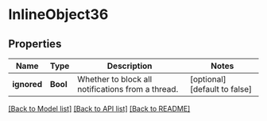 # InlineObject36

## Properties
Name | Type | Description | Notes
------------ | ------------- | ------------- | -------------
**ignored** | **Bool** | Whether to block all notifications from a thread. | [optional] [default to false]

[[Back to Model list]](../README.md#documentation-for-models) [[Back to API list]](../README.md#documentation-for-api-endpoints) [[Back to README]](../README.md)


